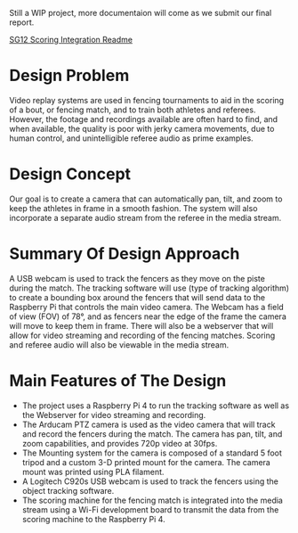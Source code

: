 Still a WIP project, more documentaion will come as we submit our final report.

[SG12 Scoring Integration Readme](ScoringIntegration/README.md)

# Design Problem

Video replay systems are used in fencing tournaments to aid in the scoring of a bout, or fencing match, and to train both athletes and referees. However, the footage and recordings available are often hard to find, and when available, the quality is poor with jerky camera movements, due to human control, and unintelligible referee audio as prime examples.


# Design Concept

Our goal is to create a camera that can automatically pan, tilt, and zoom to keep the athletes in frame in a smooth fashion. The system will also incorporate a separate audio stream from the referee in the media stream.


# Summary Of Design Approach

A USB webcam is used to track the fencers as they move on the piste during the match. The tracking software will use (type of tracking algorithm) to create a bounding box around the fencers that will send data to the Raspberry Pi that controls the main video camera. The Webcam has a field of view (FOV) of 78°, and as fencers near the edge of the frame the camera will move to keep them in frame. There will also be a webserver that will allow for video streaming and recording of the fencing matches. Scoring and referee audio will also be viewable in the media stream.


# Main Features of The Design

- The project uses a Raspberry Pi 4 to run the tracking software as well as the Webserver for video streaming and recording. 
- The Arducam PTZ camera is used as the video camera that will track and record the fencers during the match. The camera has pan, tilt, and zoom capabilities, and provides 720p video at 30fps.
- The Mounting system for the camera is composed of a standard 5 foot tripod and a custom 3-D printed mount for the camera. The camera mount was printed using PLA filament.
- A Logitech C920s USB webcam is used to track the fencers using the object tracking software.
- The scoring machine for the fencing match is integrated into the media stream using a Wi-Fi development board to transmit the data from the scoring machine to the Raspberry Pi 4.
